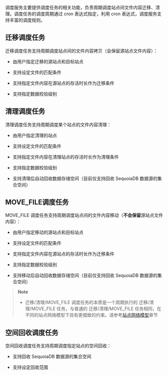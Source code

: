 调度服务主要提供调度任务的相关功能，负责周期调度站点间文件内容迁移、清理。调度任务的调度周期通过 cron 表达式指定，利用 cron 表达式，调度服务支持丰富的调度规则。

## 迁移调度任务 ##

迁移调度任务支持周期调度站点间的文件内容拷贝（会保留源站点文件内容）：

- 由用户指定迁移的源站点和目标站点

- 支持设定文件的匹配条件

- 支持指定文件内容在源站点的存活时长作为迁移条件

- 支持指定数据校验级别


## 清理调度任务 ##

清理调度任务支持周期调度某个站点的文件内容清理：

- 由用户指定清理的站点

- 支持设定文件的匹配条件

- 支持指定文件内容在清理站点的存活时长作为清理条件

- 支持指定数据校验级别

- 支持清理后自动回收数据存储空间（目前仅支持回收 SequoiaDB 数据源的集合空间）


## MOVE_FILE调度任务 ##

MOVE_FILE 调度任务支持周期调度站点间的文件内容移动（**不会保留**源站点文件内容）：

- 由用户指定移动的源站点和目标站点

- 支持设定文件的匹配条件

- 支持指定文件内容在源站点的存活时长作为迁移条件

- 支持指定数据校验级别

- 支持移动后自动回收数据存储空间（目前仅支持回收 SequoiaDB 数据源的集合空间）


>  **Note**
>
>  * 迁移/清理/MOVE_FILE 调度任务的本质是一个周期执行的 迁移/清理/MOVE_FILE 任务，与普通的 迁移/清理/MOVE_FILE 任务相同，在不同的站点网络模型下具有更细致的约束。请参考[站点网络模型][site_network]章节

## 空间回收调度任务 ##

空间回收调度任务支持周期调度指定站点的空间回收：

- 支持回收 SequoiaDB 数据源的集合空间

- 支持设定回收范围


[site_network]:Architecture/site_network.md

